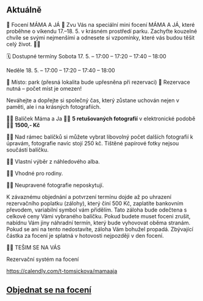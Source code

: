 Aktuálně
---


📸 Focení MÁMA A JÁ 📸
Zvu Vás na speciální mini focení MÁMA A JÁ, které proběhne o víkendu 17.–18. 5. v krásném prostředí parku. Zachyťte kouzelné chvíle se svými nejmenšími a odnesete si vzpomínky, které vás budou těšit celý život. 🌿💛

🗓 Dostupné termíny
Sobota 17. 5.
– 17:00
– 17:20
– 17:40
– 18:00

Neděle 18. 5.
– 17:00
– 17:20
– 17:40
– 18:00

📍 Místo: park (přesná lokalita bude upřesněna při rezervaci)
📌 Rezervace nutná – počet míst je omezen!

Neváhejte a dopřejte si společný čas, který zůstane uchován nejen v paměti, ale i na krásných fotografiích.

  🌿💛 Balíček Máma a Ja 🌿💛 **5 retušovaných fotografií** v elektronické podobě 🌿💛 **1500,- Kč**
  
  🌿💛 Nad rámec balíčků si můžete vybrat libovolný počet dalších fotografií k úpravám, fotografie navíc stojí 250 kč. Tištěné papírové fotky nejsou součástí balíčku.
  
  🌿💛 Vlastní výběr z náhledového alba.
  
  🌿💛 Vhodné pro rodiny.

  🌿💛 Neupravené fotografie neposkytují.
  

K závaznému objednání a potvrzení termínu dojde až po uhrazení rezervačního poplatku (zálohy), který činí 500 Kč, zaplatíte bankovním převodem, variabilní symbol vám přidělím. Tato záloha bude odečtena s celkové ceny Vámi vybraného balíčku. Pokud budete muset foceni zrušit, nabídnu Vám jiny náhradní termín, který bude vyhovovat oběma stranám. Pokud se ani na tento nedostavíte, záloha Vám bohužel propadá. Zbývající částka za focení je splatná v hotovosti nejpozději v den focení.

🌿💛 TEŠIM SE NA VÁS

Rezervační systém na focení

https://calendly.com/t-tomsickova/mamaaja

 
## [**Objednat se na focení**](/contact) 
